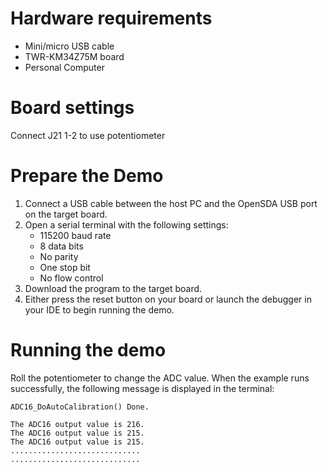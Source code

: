 Hardware requirements
===================
- Mini/micro USB cable
- TWR-KM34Z75M board
- Personal Computer

Board settings
============
Connect J21 1-2 to use potentiometer

Prepare the Demo
===============
1.  Connect a USB cable between the host PC and the OpenSDA USB port on the target board.
2.  Open a serial terminal with the following settings:
    - 115200 baud rate
    - 8 data bits
    - No parity
    - One stop bit
    - No flow control
3.  Download the program to the target board.
4.  Either press the reset button on your board or launch the debugger in your IDE to begin running the demo.

Running the demo
===============
Roll the potentiometer to change the ADC value.
When the example runs successfully, the following message is displayed in the terminal:

~~~~~~~~~~~~~~~~~~~~~~~~~~~~~~
ADC16_DoAutoCalibration() Done.

The ADC16 output value is 216.
The ADC16 output value is 215.
The ADC16 output value is 215.
.............................
.............................
~~~~~~~~~~~~~~~~~~~~~~~~~~~~~~
